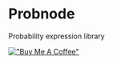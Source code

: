 # Probnode

Probability expression library

[!["Buy Me A Coffee"](https://www.buymeacoffee.com/assets/img/custom_images/orange_img.png)](https://www.buymeacoffee.com/dangduc)